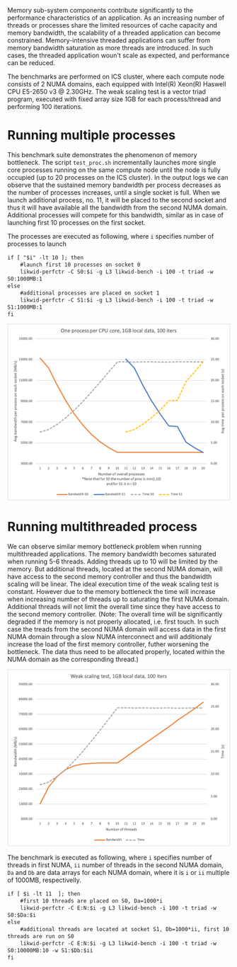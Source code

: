 Memory sub-system components contribute significantly to the performance characteristics of an application. As an increasing number of threads or processes share the limited resources of cache capacity and memory bandwidth, the scalability of a threaded application can become constrained. Memory-intensive threaded applications can suffer from memory bandwidth saturation as more threads are introduced. In such cases, the threaded application woun't scale as expected, and performance can be reduced. 

The benchmarks are performed on ICS cluster, where each compute node consists of 2 NUMA domains, each equipped with Intel(R) Xeon(R) Haswell CPU E5-2650 v3 @ 2.30GHz. The weak scaling test is a vector triad program, executed with fixed array size 1GB for each process/thread and performing 100 iterations.

# Running multiple processes
This benchmark suite demonstrates the phenomenon of memory bottleneck. The script `test_proc.sh` incrementally launches more single core processes running on the same compute node until the node is fully occupied (up to 20 processes on the ICS cluster). In the output logs we can observe that the sustained memory bandwidth per process decreases as the number of processes increases, until a single socket is full. When we launch additional process, no. 11, it will be placed to the second socket and thus it will have available all the bandwidth from the second NUMA domain. Additional processes will compete for this bandwidth, similar as in case of launching first 10 processes on the first socket.

The processes are executed as following, where `i` specifies number of processes to launch
```
if [ "$i" -lt 10 ]; then
    #launch first 10 processes on socket 0
    likwid-perfctr -C S0:$i -g L3 likwid-bench -i 100 -t triad -w S0:1000MB:1
else
    #additional processes are placed on socket 1
    likwid-perfctr -C S1:$i -g L3 likwid-bench -i 100 -t triad -w S1:1000MB:1
fi
```

![Multiprocess run](results/results_proc.png)

# Running multithreaded process
We can observe similar memory bottleneck problem when running multithreaded applications. The memory bandwidth becomes saturated when running 5-6 threads. Adding threads up to 10 will be limited by the memory. But additional threads, located at the second NUMA domain, will have access to the second memory controller and thus the bandwidth scaling will be linear. The ideal execution time of the weak scaling test is constant. However due to the memory bottleneck the time will increase when increasing number of threads up to saturating the first NUMA domain. Additional threads will not limit the overall time since they have access to the second memory controller. (Note: The overall time will be significantly degraded if the memory is not properly allocated, i.e. first touch. In such case the treads from the second NUMA domain will access data in the first NUMA domain through a slow NUMA interconnect and will additionaly increase the load of the first memory controller, futher worsening the bottleneck. The data thus need to be allocated properly, located within the NUMA domain as the corresponding thread.)

![Multithreaded run](results/results_thread.png)

The benchmark is executed as following, where `i` specifies number of threads in first NUMA, `ii` number of threads in the second NUMA domain, `Da` and `Db` are data arrays for each NUMA domain, where it is `i` or `ii` multiple of 1000MB, respectivelly.

```
if [ $i -lt 11  ]; then
    #first 10 threads are placed on S0, Da=1000*i
    likwid-perfctr -C E:N:$i -g L3 likwid-bench -i 100 -t triad -w S0:$Da:$i
else
    #additional threads are located at socket S1, Db=1000*ii, first 10 threads are run on S0
    likwid-perfctr -C E:N:$i -g L3 likwid-bench -i 100 -t triad -w S0:10000MB:10 -w S1:$Db:$ii
fi
```
